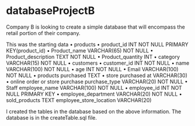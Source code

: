 # databaseProjectB
Company B is looking to create a simple database that will encompass the retail portion of their company. 

This was the starting data
• products
	• product_id INT NOT NULL PRIMARY KEY(product_id)
	• Product_name VARCHAR(65) NOT NULL
	• Product_description TEXT NOT NULL
	• Product_quantity INT
	• category VARCHAR(15) NOT NULL 
• customers
	• customer_id INT NOT NULL
	• name VARCHAR(100) NOT NULL
	• age INT NOT NULL
	• Email VARCHAR(100) NOT NULL
	• products purchased TEXT
	• store purchased at VARCHAR(30)
	• online order or store purchase  purchase_type VARCHAR(20) NOT NULL
• Staff
	employee_name VARCHAR(100) NOT NULL
	• employee_id INT NOT NULL PRIMARY KEY
	• employee_department VARCHAR(20) NOT NULL
	• sold_products TEXT
  employee_store_location VARCHAR(20)
  
  I created the tables in the database based on the above information. 
  The database is in the createTable.sql file. 
